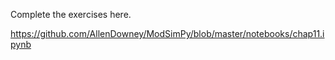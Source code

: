 Complete the exercises here. 

https://github.com/AllenDowney/ModSimPy/blob/master/notebooks/chap11.ipynb
